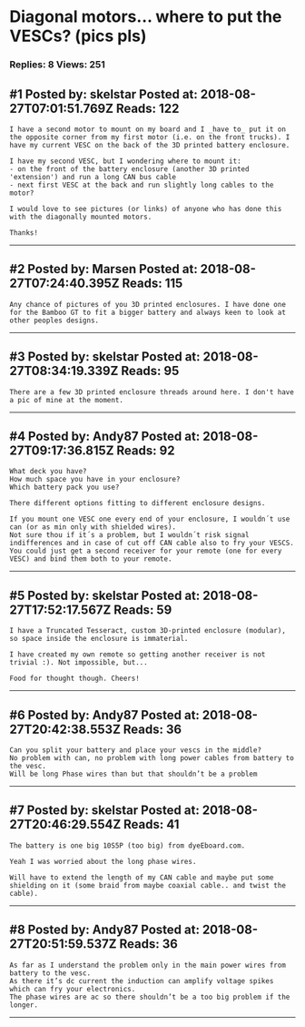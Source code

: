 # Diagonal motors&hellip; where to put the VESCs? (pics pls)

### Replies: 8 Views: 251

## \#1 Posted by: skelstar Posted at: 2018-08-27T07:01:51.769Z Reads: 122

```
I have a second motor to mount on my board and I _have to_ put it on the opposite corner from my first motor (i.e. on the front trucks). I have my current VESC on the back of the 3D printed battery enclosure.

I have my second VESC, but I wondering where to mount it:
- on the front of the battery enclosure (another 3D printed 'extension') and run a long CAN bus cable
- next first VESC at the back and run slightly long cables to the motor?

I would love to see pictures (or links) of anyone who has done this with the diagonally mounted motors.

Thanks!
```

---
## \#2 Posted by: Marsen Posted at: 2018-08-27T07:24:40.395Z Reads: 115

```
Any chance of pictures of you 3D printed enclosures. I have done one for the Bamboo GT to fit a bigger battery and always keen to look at other peoples designs.
```

---
## \#3 Posted by: skelstar Posted at: 2018-08-27T08:34:19.339Z Reads: 95

```
There are a few 3D printed enclosure threads around here. I don't have a pic of mine at the moment.
```

---
## \#4 Posted by: Andy87 Posted at: 2018-08-27T09:17:36.815Z Reads: 92

```
What deck you have?
How much space you have in your enclosure?
Which battery pack you use?

There different options fitting to different enclosure designs.

If you mount one VESC one every end of your enclosure, I wouldn´t use can (or as min only with shielded wires).
Not sure thou if it´s a problem, but I wouldn´t risk signal indifferences and in case of cut off CAN cable also to fry your VESCS.
You could just get a second receiver for your remote (one for every VESC) and bind them both to your remote.
```

---
## \#5 Posted by: skelstar Posted at: 2018-08-27T17:52:17.567Z Reads: 59

```
I have a Truncated Tesseract, custom 3D-printed enclosure (modular), so space inside the enclosure is immaterial.

I have created my own remote so getting another receiver is not trivial :). Not impossible, but...

Food for thought though. Cheers!
```

---
## \#6 Posted by: Andy87 Posted at: 2018-08-27T20:42:38.553Z Reads: 36

```
Can you split your battery and place your vescs in the middle?
No problem with can, no problem with long power cables from battery to the vesc.
Will be long Phase wires than but that shouldn’t be a problem
```

---
## \#7 Posted by: skelstar Posted at: 2018-08-27T20:46:29.554Z Reads: 41

```
The battery is one big 10S5P (too big) from dyeEboard.com.

Yeah I was worried about the long phase wires.

Will have to extend the length of my CAN cable and maybe put some shielding on it (some braid from maybe coaxial cable.. and twist the cable).
```

---
## \#8 Posted by: Andy87 Posted at: 2018-08-27T20:51:59.537Z Reads: 36

```
As far as I understand the problem only in the main power wires from battery to the vesc.
As there it’s dc current the induction can amplify voltage spikes which can fry your electronics.
The phase wires are ac so there shouldn’t be a too big problem if the longer.
```

---
